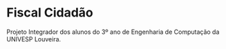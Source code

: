 # Fiscal Cidadão
Projeto Integrador dos alunos do 3º ano de Engenharia de Computação da UNIVESP Louveira.